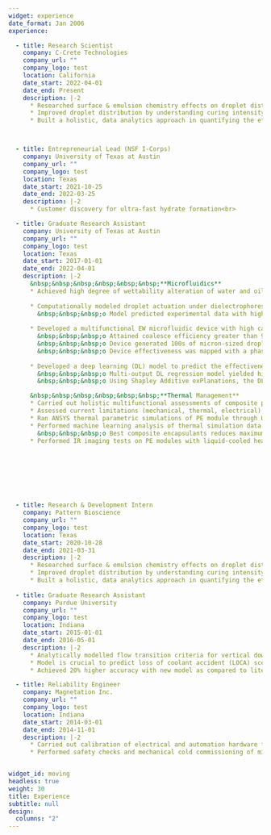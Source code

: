 ```yaml
---
widget: experience
date_format: Jan 2006
experience:

  - title: Research Scientist
    company: C-Crete Technologies
    company_url: ""
    company_logo: test
    location: California
    date_start: 2022-04-01
    date_end: Present
    description: |-2     
      * Researched surface & emulsion chemistry effects on droplet distribution in microchannel cells
      * Improved droplet distribution by understanding curing intensity and thermal effects
      * Built a holistic, data analytics approach in quantifying the effects of surfactants on droplet emulsion stability  



  - title: Entrepreneurial Lead (NSF I-Corps)
    company: University of Texas at Austin
    company_url: ""
    company_logo: test
    location: Texas
    date_start: 2021-10-25
    date_end: 2022-03-25
    description: |-2     
      * Customer discovery for ultra-fast hydrate formation<br>

  - title: Graduate Research Assistant
    company: University of Texas at Austin
    company_url: ""
    company_logo: test
    location: Texas
    date_start: 2017-01-01
    date_end: 2022-04-01
    description: |-2
      &nbsp;&nbsp;&nbsp;&nbsp;&nbsp;&nbsp;**Microfluidics**
      * Achieved high degree of wettability alteration of water and oil droplets via surface engineering, surfactants & electrowetting (EW) <br>
        
      * Computationally modeled droplet actuation under dielectrophoresis (DEP) <br>
        &nbsp;&nbsp;&nbsp;o	Model predicted experimental data with high accuracy (> 95%) based on electrohydrodynamic physics
        
      * Developed a multifunctional EW microfluidic device with high capability in droplet coalescence & generation <br>
        &nbsp;&nbsp;&nbsp;o	Attained coalesce efficiency greater than 95%<br>
        &nbsp;&nbsp;&nbsp;o	Device generated 100s of micron-sized droplets per second<br>
        &nbsp;&nbsp;&nbsp;o	Device effectiveness was mapped with a phase diagram with physics-based interpretability<br>
      
      * Developed a deep learning (DL) model to predict the effectiveness of microfluidic devices, which could reduce the costs of evaluating potential designs <br>
        &nbsp;&nbsp;&nbsp;o	Multi-output DL regression model yielded high prediction accuracy <br>
        &nbsp;&nbsp;&nbsp;o	Using Shapley Additive exPlanations, the DL model retained a high degree of physics-based interpretability <br><br>

      &nbsp;&nbsp;&nbsp;&nbsp;&nbsp;&nbsp;**Thermal Management**
      * Carried out holistic multifunctional assessments of composite polymeric encapsulants for power electronics (PE) modules <br>
      * Assessed current limitations (mechanical, thermal, electrical) of nanocomposites on PE modules
      * Ran ANSYS thermal parametric simulations of PE module through UT Austin’s supercomputer 
      * Performed machine learning analysis of thermal simulation data to study effect of nanocomposite encapsulants        
        &nbsp;&nbsp;&nbsp;o	Best composite encapsulants reduces maximum junction temperatures by 7.4 C (steady state) and 8.9 C (transient)
      *	Performed IR imaging tests on PE modules with liquid-cooled heatsink<br>


        





  - title: Research & Development Intern
    company: Pattern Bioscience
    company_url: ""
    company_logo: test
    location: Texas
    date_start: 2020-10-28
    date_end: 2021-03-31
    description: |-2     
      * Researched surface & emulsion chemistry effects on droplet distribution in microchannel cells
      * Improved droplet distribution by understanding curing intensity and thermal effects
      * Built a holistic, data analytics approach in quantifying the effects of surfactants on droplet emulsion stability   
    
  - title: Graduate Research Assistant
    company: Purdue University
    company_url: ""
    company_logo: test
    location: Indiana
    date_start: 2015-01-01
    date_end: 2016-05-01
    description: |-2
      * Analytically modelled flow transition criteria for vertical downward two-phase flow
      * Model is crucial to predict loss of coolant accident (LOCA) scenarios in high pressure nuclear power plants
      * Achieved 20% higher accuracy with new model as compared to literature    

  - title: Reliability Engineer
    company: Magnetation Inc.
    company_url: ""
    company_logo: test
    location: Indiana
    date_start: 2014-03-01
    date_end: 2014-11-01
    description: |-2
      * Carried out calibration of electrical and automation hardware for a mining plant start-up
      * Performed safety checks and mechanical cold commissioning of mining plant


widget_id: moving
headless: true
weight: 30
title: Experience
subtitle: null
design:
  columns: "2"
---
```

